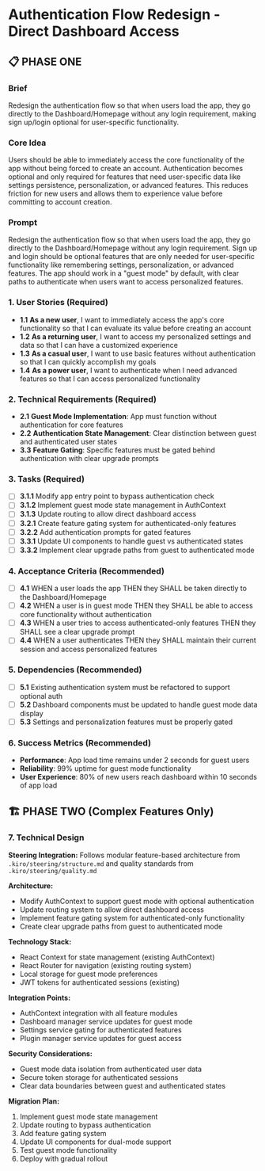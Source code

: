 # Authentication Flow Redesign - Direct Dashboard Access

## 📋 PHASE ONE
### Brief
Redesign the authentication flow so that when users load the app, they go directly to the Dashboard/Homepage without any login requirement, making sign up/login optional for user-specific functionality.

### Core Idea
Users should be able to immediately access the core functionality of the app without being forced to create an account. Authentication becomes optional and only required for features that need user-specific data like settings persistence, personalization, or advanced features. This reduces friction for new users and allows them to experience value before committing to account creation.

### Prompt
Redesign the authentication flow so that when users load the app, they go directly to the Dashboard/Homepage without any login requirement. Sign up and login should be optional features that are only needed for user-specific functionality like remembering settings, personalization, or advanced features. The app should work in a "guest mode" by default, with clear paths to authenticate when users want to access personalized features.

### 1. User Stories (Required)
- **1.1** **As a new user**, I want to immediately access the app's core functionality so that I can evaluate its value before creating an account
- **1.2** **As a returning user**, I want to access my personalized settings and data so that I can have a customized experience
- **1.3** **As a casual user**, I want to use basic features without authentication so that I can quickly accomplish my goals
- **1.4** **As a power user**, I want to authenticate when I need advanced features so that I can access personalized functionality

### 2. Technical Requirements (Required)
- **2.1** **Guest Mode Implementation**: App must function without authentication for core features
- **2.2** **Authentication State Management**: Clear distinction between guest and authenticated user states
- **3.3** **Feature Gating**: Specific features must be gated behind authentication with clear upgrade prompts

### 3. Tasks (Required)
- [ ] **3.1.1** Modify app entry point to bypass authentication check
- [ ] **3.1.2** Implement guest mode state management in AuthContext
- [ ] **3.1.3** Update routing to allow direct dashboard access
- [ ] **3.2.1** Create feature gating system for authenticated-only features
- [ ] **3.2.2** Add authentication prompts for gated features
- [ ] **3.3.1** Update UI components to handle guest vs authenticated states
- [ ] **3.3.2** Implement clear upgrade paths from guest to authenticated mode

### 4. Acceptance Criteria (Recommended)
- [ ] **4.1** WHEN a user loads the app THEN they SHALL be taken directly to the Dashboard/Homepage
- [ ] **4.2** WHEN a user is in guest mode THEN they SHALL be able to access core functionality without authentication
- [ ] **4.3** WHEN a user tries to access authenticated-only features THEN they SHALL see a clear upgrade prompt
- [ ] **4.4** WHEN a user authenticates THEN they SHALL maintain their current session and access personalized features

### 5. Dependencies (Recommended)
- [ ] **5.1** Existing authentication system must be refactored to support optional auth
- [ ] **5.2** Dashboard components must be updated to handle guest mode data display
- [ ] **5.3** Settings and personalization features must be properly gated

### 6. Success Metrics (Recommended)
- **Performance**: App load time remains under 2 seconds for guest users
- **Reliability**: 99% uptime for guest mode functionality
- **User Experience**: 80% of new users reach dashboard within 10 seconds of app load


## 🏗️ PHASE TWO (Complex Features Only)
### 7. Technical Design
**Steering Integration:** Follows modular feature-based architecture from `.kiro/steering/structure.md` and quality standards from `.kiro/steering/quality.md`

**Architecture:**
- Modify AuthContext to support guest mode with optional authentication
- Update routing system to allow direct dashboard access
- Implement feature gating system for authenticated-only functionality
- Create clear upgrade paths from guest to authenticated mode

**Technology Stack:**
- React Context for state management (existing AuthContext)
- React Router for navigation (existing routing system)
- Local storage for guest mode preferences
- JWT tokens for authenticated sessions (existing)

**Integration Points:**
- AuthContext integration with all feature modules
- Dashboard manager service updates for guest mode
- Settings service gating for authenticated features
- Plugin manager service updates for guest access

**Security Considerations:**
- Guest mode data isolation from authenticated user data
- Secure token storage for authenticated sessions
- Clear data boundaries between guest and authenticated states

**Migration Plan:**
1. Implement guest mode state management
2. Update routing to bypass authentication
3. Add feature gating system
4. Update UI components for dual-mode support
5. Test guest mode functionality
6. Deploy with gradual rollout 